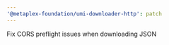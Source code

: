 ```yaml
---
'@metaplex-foundation/umi-downloader-http': patch
---
```


Fix CORS preflight issues when downloading JSON
